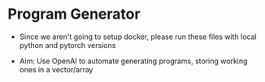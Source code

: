 # Program Generator

- Since we aren't going to setup docker, please run these files with local python and pytorch versions

- Aim: Use OpenAI to automate generating programs, storing working ones in a vector/array

